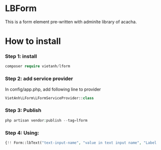 # LBForm
This is a form element pre-written with adminlte library of acacha.

# How to install

### Step 1: install

```php
composer require vietanh/lform
```

### Step 2: add service provider

In config/app.php, add following line to provider

```php
VietAnh\LForm\LFormServiceProvider::class
```

### Step 3: Publish 

```php
php artisan vendor:publish --tag=lform
```

### Step 4: Using:

```php
{!! Form::lbText("text-input-name", "value in text input name", "Label of text input") !!}
```